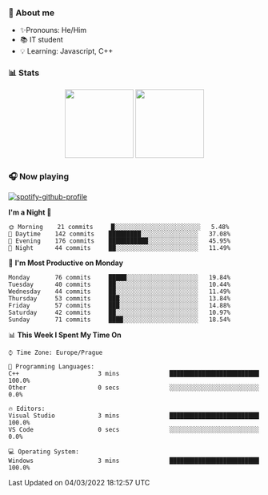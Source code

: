 ### 👋 About me

- ✨Pronouns: He/Him
- 📚 IT student
- 💡 Learning: Javascript, C++

### 📊 Stats
<p align="center">
  <img height="137px" src="https://github-readme-stats-ashy-seven.vercel.app/api?username=Nanoslav&count_private=true&theme=dark&show_icons=true" />
  <img height="137px" src="https://github-readme-stats-ashy-seven.vercel.app/api/top-langs?username=Nanoslav&count_private=true&layout=compact&theme=dark" />
</p>

### 🎧 Now playing
[![spotify-github-profile](https://spotify-github-profile.vercel.app/api/view?uid=g509347fts6blldcmm8uxhzib&cover_image=true&theme=novatorem)](https://spotify-github-profile.vercel.app/api/view?uid=g509347fts6blldcmm8uxhzib&redirect=true)

<!--START_SECTION:waka-->
**I'm a Night 🦉** 

```text
🌞 Morning    21 commits     █░░░░░░░░░░░░░░░░░░░░░░░░   5.48% 
🌆 Daytime    142 commits    █████████░░░░░░░░░░░░░░░░   37.08% 
🌃 Evening    176 commits    ███████████░░░░░░░░░░░░░░   45.95% 
🌙 Night      44 commits     ██░░░░░░░░░░░░░░░░░░░░░░░   11.49%

```
📅 **I'm Most Productive on Monday** 

```text
Monday       76 commits     █████░░░░░░░░░░░░░░░░░░░░   19.84% 
Tuesday      40 commits     ██░░░░░░░░░░░░░░░░░░░░░░░   10.44% 
Wednesday    44 commits     ██░░░░░░░░░░░░░░░░░░░░░░░   11.49% 
Thursday     53 commits     ███░░░░░░░░░░░░░░░░░░░░░░   13.84% 
Friday       57 commits     ███░░░░░░░░░░░░░░░░░░░░░░   14.88% 
Saturday     42 commits     ██░░░░░░░░░░░░░░░░░░░░░░░   10.97% 
Sunday       71 commits     ████░░░░░░░░░░░░░░░░░░░░░   18.54%

```


📊 **This Week I Spent My Time On** 

```text
⌚︎ Time Zone: Europe/Prague

💬 Programming Languages: 
C++                      3 mins              █████████████████████████   100.0% 
Other                    0 secs              ░░░░░░░░░░░░░░░░░░░░░░░░░   0.0%

🔥 Editors: 
Visual Studio            3 mins              █████████████████████████   100.0% 
VS Code                  0 secs              ░░░░░░░░░░░░░░░░░░░░░░░░░   0.0%

💻 Operating System: 
Windows                  3 mins              █████████████████████████   100.0%

```


 Last Updated on 04/03/2022 18:12:57 UTC
<!--END_SECTION:waka-->

<!--
**Nanoslav/Nanoslav** is a ✨ _special_ ✨ repository because its `README.md` (this file) appears on your GitHub profile.

Here are some ideas to get you started:

- 🔭 I’m currently working on ...
- 🌱 I’m currently learning ...
- 👯 I’m looking to collaborate on ...
- 🤔 I’m looking for help with ...
- 💬 Ask me about ...
- 📫 How to reach me: ...
- 😄 Pronouns: ...
- ⚡ Fun fact: ...
-->
